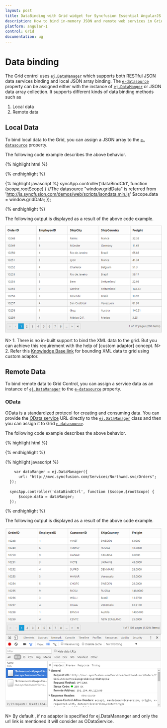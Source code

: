 ```yaml
---
layout: post
title: DataBinding with Grid widget for Syncfusion Essential AngularJS
description: How to bind in-memory JSON and remote web services in Grid
platform: angular-1
control: Grid
documentation: ug
--- 
```

# Data binding

The Grid control uses [`ej.DataManager`](http://helpjs.syncfusion.com/js/datamanager/overview# "ej.DataManager") which supports both RESTful JSON data services binding and local JSON array binding.  The [`e-datasource`](http://help.syncfusion.com/api/js/ejgrid#members:datasource "dataSource") property can be assigned either with the instance of [`ej.DataManger`](http://help.syncfusion.com/api/js/ejdatamanager# "ej.DataManager") or JSON data array collection. It supports different kinds of data binding methods such as

1. Local data
2. Remote data

## Local Data

To bind local data to the Grid, you can assign a JSON array to the [`e-datasource`](http://help.syncfusion.com/api/js/ejgrid#members:datasource "dataSource") property.

The following code example describes the above behavior.

{% highlight html %}
<div ng-controller="dataBindCtrl">
     <div id="Grid" ej-grid e-datasource="data"  e-allowpaging="true">
          <div e-columns>
             <div e-column e-field="OrderID" ></div>
             <div e-column e-field="EmployeeID" ></div>
             <div e-column e-field="ShipCity" ></div>
             <div e-column e-field="ShipCountry" ></div>
             <div e-column e-field="Freight"></div>
            </div>
       </div>
 </div>
{% endhighlight %}


{% highlight javascript %}
	syncApp.controller('dataBindCtrl', function ($scope,$rootScope) {
       //The datasource "window.gridData" is referred from 'http://js.syncfusion.com/demos/web/scripts/jsondata.min.js'
        $scope.data = window.gridData;
     });

{% endhighlight %}


The following output is displayed as a result of the above code example.

![](dataBinding_images/dataBinding_img1.png)


N> 1. There is no in-built support to bind the XML data to the grid. But you can achieve this requirement with the help of [custom adaptor] concept. 
N> 2. Refer this [Knowledge Base link](http://www.syncfusion.com/kb/3377/how-to-process-xml-data-from-server-using-datamanager-and-bound-to-grid#) for bounding XML data to grid using custom adaptor. 

## Remote Data

To bind remote data to Grid Control, you can assign a service data as an instance of [`ej.DataManager`](http://help.syncfusion.com/api/js/ejdatamanager# "DataManager") to the [`e-datasource`](http://help.syncfusion.com/api/js/ejgrid#members:datasource "dataSource") property.

### OData

OData is a standardized protocol for creating and consuming data. You can provide the [OData service](http://www.odata.org/#) URL directly to the [`ej.DataManager`](http://help.syncfusion.com/api/js/ejdatamanager# "DataManager") class and then you can assign it to Grid [`e-datasource`](http://help.syncfusion.com/api/js/ejgrid#members:datasource "datasource").

The following code example describes the above behavior.

{% highlight html %}
<div ng-controller="dataBindCtrl">
     <div id="Grid" ej-grid e-datasource="data" e-allowpaging="true">
          <div e-columns>
             <div e-column e-field="OrderID" ></div>
             <div e-column e-field="EmployeeID" ></div>
             <div e-column e-field="ShipCity" ></div>
             <div e-column e-field="ShipCountry" ></div>
             <div e-column e-field="Freight"></div>
            </div>
       </div>
 </div>

{% endhighlight %}

{% highlight javascript %}
	
        var dataManger = ej.DataManager({
          url: "http://mvc.syncfusion.com/Services/Northwnd.svc/Orders";
	  });

      syncApp.controller('dataBindCtrl', function ($scope,$rootScope) {
          $scope.data = dataManger;
      }); 

{% endhighlight %}

The following output is displayed as a result of the above code example.

![](dataBinding_images/dataBinding_img2.png)

N> By default , if no adaptor is specified for ej.DataMananger and only the url link is mentioned it will consider as ODataService.
